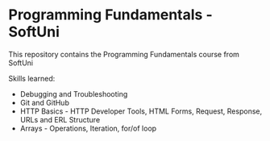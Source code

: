 # Programming Fundamentals - SoftUni

This repository contains the Programming Fundamentals course from SoftUni

Skills learned:
<ul>
  <li>Debugging and Troubleshooting</li>
  <li>Git and GitHub</li>
  <li>HTTP Basics - HTTP Developer Tools, HTML Forms, Request, Response, URLs and ERL Structure</li>
  <li>Arrays - Operations, Iteration, for/of loop</li>
</ul>
